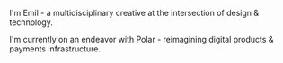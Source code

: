 I'm Emil - a multidisciplinary creative at the intersection of design & technology.

I'm currently on an endeavor with Polar - reimagining digital products & payments infrastructure.

